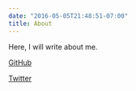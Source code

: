 ```yaml
---
date: "2016-05-05T21:48:51-07:00"
title: About
---
```


Here, I will write about me.

[GitHub](https://github.com/MiriamLL)  

[Twitter](https://twitter.com/MiriamLermaL)     

